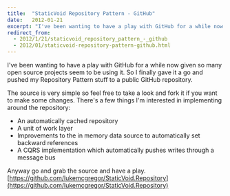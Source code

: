 ```yaml
---
title:  "StaticVoid Repository Pattern - GitHub"
date:   2012-01-21
excerpt: "I've been wanting to have a play with GitHub for a while now given so many open source projects seem to be using it. So i finally gave it a go and pushed my Repository Pattern stuff to a public GitHub repository."
redirect_from:
  - 2012/1/21/staticvoid_repository_pattern_-_github
  - 2012/01/staticvoid-repository-pattern-github.html
---
```

I've been wanting to have a play with GitHub for a while now given so many open source projects seem to be using it. So I finally gave it a go and pushed my Repository Pattern stuff to a public GitHub repository.

The source is very simple so feel free to take a look and fork it if you want to make some changes.
There's a few things I'm interested in implementing around the repository:

 - An automatically cached repository
 - A unit of work layer
 - Improvements to the in memory data source to automatically set backward references
 - A CQRS implementation which automatically pushes writes through a message bus

Anyway go and grab the source and have a play.
[https://github.com/lukemcgregor/StaticVoid.Repository](https://github.com/lukemcgregor/StaticVoid.Repository)
